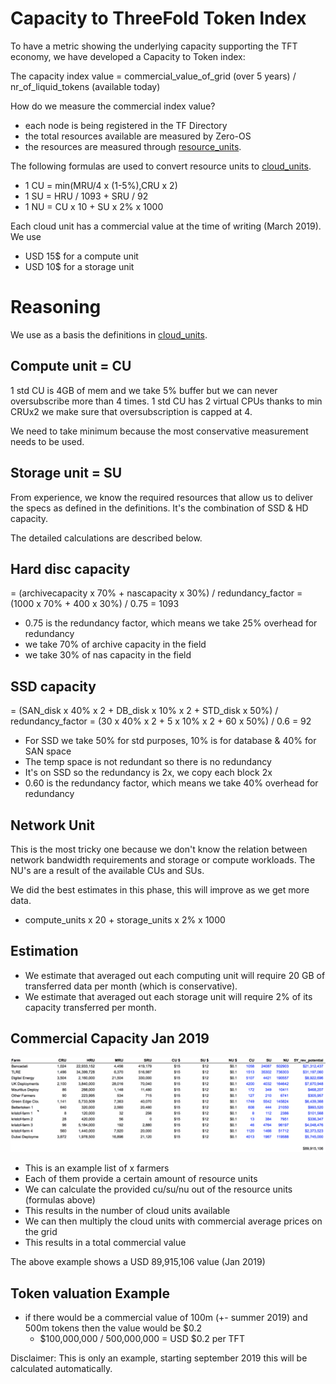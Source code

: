 
# Capacity to ThreeFold Token Index

To have a metric showing the underlying capacity supporting the TFT economy, we have developed a Capacity to Token index:

The capacity index value = commercial_value_of_grid (over 5 years) / nr_of_liquid_tokens (available today)

How do we measure the commercial index value?

- each node is being registered in the TF Directory
- the total resources available are measured by Zero-OS 
- the resources are measured through [resource_units](grid/concepts/resource_units.md).

The following formulas are used to convert resource units to [cloud_units](docs/definitions-concepts/threefold_cloud_units.md).

- 1 CU = min(MRU/4 x (1-5%),CRU x 2)
- 1 SU = HRU / 1093 + SRU / 92
- 1 NU = CU x 10 + SU x 2% x 1000

Each cloud unit has a commercial value at the time of writing (March 2019). We use

- USD 15$ for a compute unit
- USD 10$ for a storage unit

# Reasoning

We use as a basis the definitions in [cloud_units](docs/definitions-concepts/threefold_cloud_units.md).

## Compute unit = CU

1 std CU is 4GB of mem and we take 5% buffer 
but we can never oversubscribe more than 4 times.
1 std CU has 2 virtual CPUs thanks to min CRUx2 we make sure that oversubscription is capped at 4.

We need to take minimum because the most conservative measurement needs to be used.

## Storage unit = SU

From experience, we know the required resources that allow us to deliver the specs as defined in the definitions.
It's the combination of SSD & HD capacity. 

The detailed calculations are described below.

## Hard disc capacity

= (archivecapacity x 70% + nascapacity x 30%) / redundancy_factor
= (1000 x 70% + 400 x 30%) / 0.75 = 1093

- 0.75 is the redundancy factor, which means we take 25% overhead for redundancy
- we take 70% of archive capacity in the field
- we take 30% of nas capacity in the field

## SSD capacity

= (SAN_disk x 40% x 2 + DB_disk x 10% x 2 + STD_disk x 50%) / redundancy_factor
= (30 x 40% x 2 + 5 x 10% x 2 + 60 x 50%) / 0.6
= 92

- For SSD we take 50% for std purposes, 10% is for database & 40% for SAN space
- The temp space is not redundant so there is no redundancy
- It's on SSD so the redundancy is 2x, we copy each block 2x
- 0.60 is the redundancy factor, which means we take 40% overhead for redundancy

## Network Unit

This is the most tricky one because we don't know the relation between network bandwidth requirements and storage or compute workloads. The NU's are a result of the available CUs and SUs.

We did the best estimates in this phase, this will improve as we get more data.

- compute_units x 20 + storage_units x 2% x 1000

## Estimation

- We estimate that averaged out each computing unit will require 20 GB of transferred data per month (which is conservative).
- We estimate that averaged out each storage unit will require 2% of its capacity transferred per month.


## Commercial Capacity Jan 2019

![](images/token_value_calc.png)

- This is an example list of x farmers
- Each of them provide a certain amount of resource units
- We can calculate the provided cu/su/nu out of the resource units (formulas above)
- This results in the number of cloud units available
- We can then multiply the cloud units with commercial average prices on the grid
- This results in a total commercial value

The above example shows a USD 89,915,106 value  (Jan 2019)

## Token valuation Example

- if there would be a commercial value of 100m (+- summer 2019) and 500m tokens then the value would be $0.2
    - $100,000,000 / 500,000,000 = USD $0.2 per TFT
    
Disclaimer: This is only an example, starting september 2019 this will be calculated automatically.




